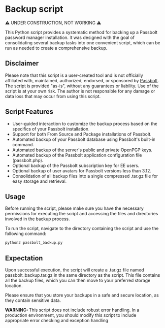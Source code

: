 # Backup script
⚠️ UNDER CONSTRUCTION, NOT WORKING ⚠️

This Python script provides a systematic method for backing up a Passbolt password manager installation. It was designed with the goal of consolidating several backup tasks into one convenient script, which can be run as needed to create a comprehensive backup.

## Disclaimer
Please note that this script is a user-created tool and is not officially affiliated with, maintained, authorized, endorsed, or sponsored by [Passbolt](https://github.com/passbolt/). The script is provided "as-is", without any guarantees or liability. Use of the script is at your own risk. The author is not responsible for any damage or data loss that may occur from using this script.

## Script Features
- User-guided interaction to customize the backup process based on the specifics of your Passbolt installation.
- Support for both From Source and Package installations of Passbolt.
- Automated backup of your Passbolt database using Passbolt's built-in command.
- Automated backup of the server's public and private OpenPGP keys.
- Automated backup of the Passbolt application configuration file (passbolt.php).
- Optional backup of the Passbolt subscription key for EE users.
- Optional backup of user avatars for Passbolt versions less than 3.12.
- Consolidation of all backup files into a single compressed .tar.gz file for easy storage and retrieval.

## Usage
Before running the script, please make sure you have the necessary permissions for executing the script and accessing the files and directories involved in the backup process.

To run the script, navigate to the directory containing the script and use the following command:

```bash
python3 passbolt_backup.py
``` 

## Expectation
Upon successful execution, the script will create a .tar.gz file named passbolt_backup.tar.gz in the same directory as the script. This file contains all the backup files, which you can then move to your preferred storage location.

Please ensure that you store your backups in a safe and secure location, as they contain sensitive data.

**WARNING:** This script does not include robust error handling. In a production environment, you should modify this script to include appropriate error checking and exception handling
